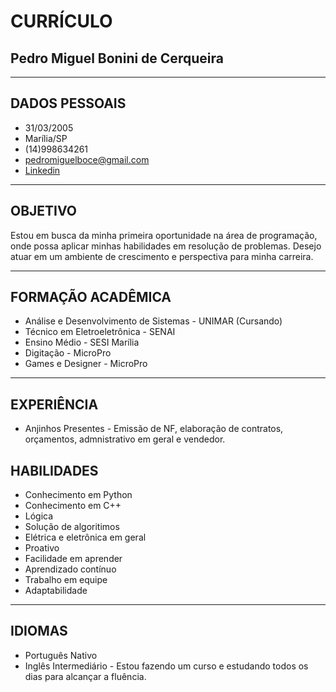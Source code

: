 # CURRÍCULO
## Pedro Miguel Bonini de Cerqueira
---
## DADOS PESSOAIS
- 31/03/2005
- Marília/SP
- (14)998634261
- pedromiguelboce@gmail.com
- [Linkedin](https://www.linkedin.com/in/pedro-miguel-0b0446229)
---
## OBJETIVO
Estou em busca da minha primeira oportunidade na área de programação, onde possa aplicar minhas habilidades em resolução de problemas. Desejo atuar em um ambiente de crescimento e perspectiva para minha carreira.

---
## FORMAÇÃO ACADÊMICA
- Análise e Desenvolvimento de Sistemas - UNIMAR (Cursando)
- Técnico em Eletroeletrônica - SENAI
- Ensino Médio - SESI Marília
- Digitação - MicroPro
- Games e Designer - MicroPro
---
## EXPERIÊNCIA
- Anjinhos Presentes - Emissão de NF, elaboração de contratos, orçamentos, admnistrativo em geral e vendedor.
## HABILIDADES
- Conhecimento em Python
- Conhecimento em C++
- Lógica
- Solução de algoritimos
- Elétrica e eletrônica em geral
- Proativo
- Facilidade em aprender
- Aprendizado contínuo
- Trabalho em equipe
- Adaptabilidade
---
## IDIOMAS
- Português Nativo
- Inglês Intermediário - Estou fazendo um curso e estudando todos os dias para alcançar a fluência.
